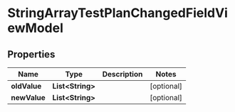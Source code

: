 

# StringArrayTestPlanChangedFieldViewModel


## Properties

| Name | Type | Description | Notes |
|------------ | ------------- | ------------- | -------------|
|**oldValue** | **List&lt;String&gt;** |  |  [optional] |
|**newValue** | **List&lt;String&gt;** |  |  [optional] |



